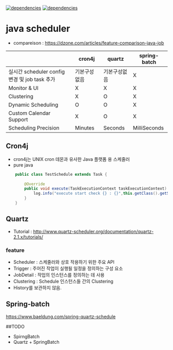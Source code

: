 [![dependencies](https://img.shields.io/badge/springboot-2.1.3-blue.svg)]()
[![dependencies](https://img.shields.io/badge/quartz-2.3.0-blue.svg)](http://www.quartz-scheduler.org/)


# java scheduler

- compareison : https://dzone.com/articles/feature-comparison-java-job
 
|                                               | cron4j       | quartz       | spring-batch |
|-----------------------------------------------|--------------|--------------|--------------|
| 실시간 scheduler config 변경 및 job task 추가 | 기본구성없음 | 기본구성없음 |       X      |
|                  Monitor & UI                 |       X      |       X      |       X      |
|                   Clustering                  |       X      |       O      |       X      |
|               Dynamic Scheduling              |       O      |       O      |       X      |
|            Custom Calendar Support            |       X      |       O      |       X      |
|              Scheduling Precision             |    Minutes   |    Seconds   | MilliSeconds |


## Cron4j

- cron4j는 UNIX cron 데몬과 유사한 Java 플랫폼 용 스케줄러
- pure java

```java
    public class TestSchedule extends Task {
    
        @Override
        public void execute(TaskExecutionContext taskExecutionContext) throws RuntimeException {
            log.info("execute start check {} : {}",this.getClass().getSimpleName(),taskExecutionContext.getScheduler().isStarted());
        }
    }

```

## Quartz

- Tutorial :  http://www.quartz-scheduler.org/documentation/quartz-2.1.x/tutorials/

### feature
- Scheduler : 스케줄러와 상호 작용하기 위한 주요 API
- Trigger : 주어진 작업이 실행될 일정을 정의하는 구성 요소
- JobDetail : 작업의 인스턴스를 정의하는 데 사용
- Clustering :  Schedule 인스턴스들 간의 Clustering
- History를 보관하지 않음.



## Spring-batch


https://www.baeldung.com/spring-quartz-schedule

##TODO
- SpirngBatch
- Quartz + SpringBatch
